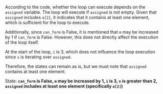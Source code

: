 According to the code, whether the loop can execute depends on the `assigned` variable. The loop will execute if `assigned` is not empty. Given that `assigned` includes `a[2]`, it indicates that it contains at least one element, which is sufficient for the loop to execute. 

Additionally, since `can_form` is False, it is mentioned that `m` may be increased by 1 if `can_form` is False. However, this does not directly affect the execution of the loop itself.

At the start of the loop, `i` is 3, which does not influence the loop execution since `x` is iterating over `assigned`. 

Therefore, the states can remain as is, but we must note that `assigned` contains at least one element. 

State: **`can_form` is False, `m` may be increased by 1, `i` is 3, `n` is greater than 2, `assigned` includes at least one element (specifically `a[2]`)**